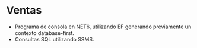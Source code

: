 # Ventas

- Programa de consola en NET6, utilizando EF generando previamente un contexto database-first.
- Consultas SQL utilizando SSMS.
